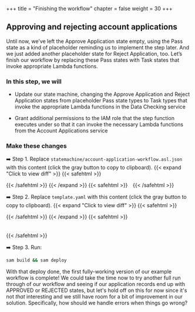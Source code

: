 +++
title = "Finishing the workflow"
chapter = false
weight = 30
+++

## Approving and rejecting account applications

Until now, we’ve left the Approve Application state empty, using the Pass state as a kind of placeholder reminding us to implement the step later. And we just added another placeholder state for Reject Application, too.  Let’s finish our workflow by replacing these Pass states with Task states that invoke appropriate Lambda functions.


### In this step, we will

* Update our state machine, changing the Approve Application and Reject Application states from placeholder Pass state types to Task types that invoke the appropriate Lambda functions in the Data Checking service

* Grant additional permissions to the IAM role that the step function executes under so that it can invoke the necessary Lambda functions from the Account Applications service


### Make these changes

➡️ Step 1. Replace `statemachine/account-application-workflow.asl.json` with <span class="clipBtn clipboard" data-clipboard-target="#idcodevariantsstatemachine4integratecallbackfromreview__accountapplicationworkflowasljsoncodevariantsstatemachine5addapprovereject__accountapplicationworkflowasljson">this content</span> (click the gray button to copy to clipboard). 
{{< expand "Click to view diff" >}} {{< safehtml >}}
<div id="diff-idcodevariantsstatemachine4integratecallbackfromreview__accountapplicationworkflowasljsoncodevariantsstatemachine5addapprovereject__accountapplicationworkflowasljson"></div> <script type="text/template" data-diff-for="diff-idcodevariantsstatemachine4integratecallbackfromreview__accountapplicationworkflowasljsoncodevariantsstatemachine5addapprovereject__accountapplicationworkflowasljson">diff --git a/code/variants/statemachine/4-integrate-callback-from-review__account-application-workflow.asl.json b/code/variants/statemachine/5-add-approve-reject__account-application-workflow.asl.json
index cec16f9..e62d97a 100644
--- a/code/variants/statemachine/4-integrate-callback-from-review__account-application-workflow.asl.json
+++ b/code/variants/statemachine/5-add-approve-reject__account-application-workflow.asl.json
@@ -71,11 +71,19 @@
                 ]
             },
             "Reject Application": {
-                "Type": "Pass",
+                "Type": "Task",
+                "Parameters": {
+                    "id.$": "$.application.id"
+                },
+                "Resource": "${RejectApplicationFunctionArn}",
                 "End": true
             },
             "Approve Application": {
-                "Type": "Pass",
+                "Type": "Task",
+                "Parameters": {
+                    "id.$": "$.application.id"
+                },
+                "Resource": "${ApproveApplicationFunctionArn}",
                 "End": true
             }
         }
</script>
{{< /safehtml >}} {{< /expand >}}
{{< safehtml >}}
<textarea id="idcodevariantsstatemachine4integratecallbackfromreview__accountapplicationworkflowasljsoncodevariantsstatemachine5addapprovereject__accountapplicationworkflowasljson" style="position: relative; left: -1000px; width: 1px; height: 1px;">    {
        "StartAt": "Check Name",
        "States": {
            "Check Name": {
                "Type": "Task",
                "Parameters": {
                    "command": "CHECK_NAME",
                    "data": {
                        "name.$": "$.application.name"
                    }
                },
                "Resource": "${DataCheckingFunctionArn}",
                "ResultPath": "$.checks.name",
                "Next": "Check Address"
            },
            "Check Address": {
                "Type": "Task",
                "Parameters": {
                    "command": "CHECK_ADDRESS",
                    "data": {
                        "address.$": "$.application.address"
                    }
                },
                "Resource": "${DataCheckingFunctionArn}",
                "ResultPath": "$.checks.address",
                "Next": "Review Required?"
            },
            "Review Required?": {
                "Type": "Choice",
                "Choices": [
                    {
                        "Variable": "$.checks.name.flagged",
                        "BooleanEquals": true,
                        "Next": "Pending Review"
                    },
                    {
                        "Variable": "$.checks.address.flagged",
                        "BooleanEquals": true,
                        "Next": "Pending Review"
                    }
                ],
                "Default": "Approve Application"
            },
            "Pending Review": {
                "Type": "Task",
                "Resource": "arn:aws:states:::lambda:invoke.waitForTaskToken",
                "Parameters": {
                    "FunctionName": "${FlagApplicationFunctionName}",
                    "Payload": {
                        "id.$": "$.application.id",
                        "flagType": "REVIEW",
                        "taskToken.$": "$$.Task.Token"
                    }
                },
                "ResultPath": "$.review",
                "Next": "Review Approved?"
            },
            "Review Approved?": {
                "Type": "Choice",
                "Choices": [
                    {
                        "Variable": "$.review.decision",
                        "StringEquals": "APPROVE",
                        "Next": "Approve Application"
                    },
                    {
                        "Variable": "$.review.decision",
                        "StringEquals": "REJECT",
                        "Next": "Reject Application"
                    }
                ]
            },
            "Reject Application": {
                "Type": "Task",
                "Parameters": {
                    "id.$": "$.application.id"
                },
                "Resource": "${RejectApplicationFunctionArn}",
                "End": true
            },
            "Approve Application": {
                "Type": "Task",
                "Parameters": {
                    "id.$": "$.application.id"
                },
                "Resource": "${ApproveApplicationFunctionArn}",
                "End": true
            }
        }
    }
</textarea>
{{< /safehtml >}}

➡️ Step 2. Replace `template.yaml` with <span class="clipBtn clipboard" data-clipboard-target="#idcodevariantstemplateyml3addreviewapplication__templateyamlcodevariantstemplateyml4passapproverejecttosfn__templateyaml">this content</span> (click the gray button to copy to clipboard). 
{{< expand "Click to view diff" >}} {{< safehtml >}}
<div id="diff-idcodevariantstemplateyml3addreviewapplication__templateyamlcodevariantstemplateyml4passapproverejecttosfn__templateyaml"></div> <script type="text/template" data-diff-for="diff-idcodevariantstemplateyml3addreviewapplication__templateyamlcodevariantstemplateyml4passapproverejecttosfn__templateyaml">diff --git a/code/variants/template.yml/3-add-review-application__template.yaml b/code/variants/template.yml/4-pass-approve-reject-to-sfn__template.yaml
index 497d8c4..4d7e0f2 100644
--- a/code/variants/template.yml/3-add-review-application__template.yaml
+++ b/code/variants/template.yml/4-pass-approve-reject-to-sfn__template.yaml
@@ -10,11 +10,17 @@ Resources:
       DefinitionSubstitutions:
         DataCheckingFunctionArn: !GetAtt DataCheckingFunction.Arn
         FlagApplicationFunctionName: !Ref FlagApplicationFunction
+        ApproveApplicationFunctionArn: !GetAtt ApproveApplicationFunction.Arn
+        RejectApplicationFunctionArn: !GetAtt RejectApplicationFunction.Arn
       Policies:
         - LambdaInvokePolicy:
             FunctionName: !Ref DataCheckingFunction
         - LambdaInvokePolicy:
             FunctionName: !Ref FlagApplicationFunction
+        - LambdaInvokePolicy:
+            FunctionName: !Ref ApproveApplicationFunction
+        - LambdaInvokePolicy:
+            FunctionName: !Ref RejectApplicationFunction
 
   ApproveApplicationFunction:
     Type: AWS::Serverless::Function
</script>
{{< /safehtml >}} {{< /expand >}}
{{< safehtml >}}
<textarea id="idcodevariantstemplateyml3addreviewapplication__templateyamlcodevariantstemplateyml4passapproverejecttosfn__templateyaml" style="position: relative; left: -1000px; width: 1px; height: 1px;">AWSTemplateFormatVersion: "2010-09-09"
Transform: AWS::Serverless-2016-10-31
Description: Template for step-functions-workshop

Resources:
  ApplicationProcessingStateMachine:
    Type: AWS::Serverless::StateMachine
    Properties:
      DefinitionUri: statemachine/account-application-workflow.asl.json
      DefinitionSubstitutions:
        DataCheckingFunctionArn: !GetAtt DataCheckingFunction.Arn
        FlagApplicationFunctionName: !Ref FlagApplicationFunction
        ApproveApplicationFunctionArn: !GetAtt ApproveApplicationFunction.Arn
        RejectApplicationFunctionArn: !GetAtt RejectApplicationFunction.Arn
      Policies:
        - LambdaInvokePolicy:
            FunctionName: !Ref DataCheckingFunction
        - LambdaInvokePolicy:
            FunctionName: !Ref FlagApplicationFunction
        - LambdaInvokePolicy:
            FunctionName: !Ref ApproveApplicationFunction
        - LambdaInvokePolicy:
            FunctionName: !Ref RejectApplicationFunction

  ApproveApplicationFunction:
    Type: AWS::Serverless::Function
    Properties:
      FunctionName: sfn-workshop-ApproveApplication
      CodeUri: functions/account-applications/
      Handler: approve.handler
      Runtime: nodejs12.x
      Environment:
        Variables:
          ACCOUNTS_TABLE_NAME: !Ref ApplicationsTable
      Policies:
        - DynamoDBCrudPolicy:
            TableName: !Ref ApplicationsTable

  DataCheckingFunction:
    Type: AWS::Serverless::Function
    Properties:
      FunctionName: sfn-workshop-DataChecking
      CodeUri: functions/data-checking/
      Handler: data-checking.handler
      Runtime: nodejs12.x

  FindApplicationsFunction:
    Type: AWS::Serverless::Function
    Properties:
      FunctionName: sfn-workshop-FindApplications
      CodeUri: functions/account-applications/
      Handler: find.handler
      Runtime: nodejs12.x
      Environment:
        Variables:
          ACCOUNTS_TABLE_NAME: !Ref ApplicationsTable
      Policies:
        - DynamoDBCrudPolicy:
            TableName: !Ref ApplicationsTable

  FlagApplicationFunction:
    Type: AWS::Serverless::Function
    Properties:
      FunctionName: sfn-workshop-FlagApplication
      CodeUri: functions/account-applications/
      Handler: flag.handler
      Runtime: nodejs12.x
      Environment:
        Variables:
          ACCOUNTS_TABLE_NAME: !Ref ApplicationsTable
      Policies:
        - DynamoDBCrudPolicy:
            TableName: !Ref ApplicationsTable

  RejectApplicationFunction:
    Type: AWS::Serverless::Function
    Properties:
      FunctionName: sfn-workshop-RejectApplication
      CodeUri: functions/account-applications/
      Handler: reject.handler
      Runtime: nodejs12.x
      Environment:
        Variables:
          ACCOUNTS_TABLE_NAME: !Ref ApplicationsTable
      Policies:
        - DynamoDBCrudPolicy:
            TableName: !Ref ApplicationsTable

  ReviewApplicationFunction:
    Type: AWS::Serverless::Function
    Properties:
      FunctionName: sfn-workshop-ReviewApplication
      CodeUri: functions/account-applications/
      Handler: review.handler
      Runtime: nodejs12.x
      Environment:
        Variables:
          ACCOUNTS_TABLE_NAME: !Ref ApplicationsTable
      Policies:
        - DynamoDBCrudPolicy:
            TableName: !Ref ApplicationsTable
        - Statement:
          - Sid: AllowCallbacksToStateMachinePolicy
            Effect: "Allow"
            Action:
              - "states:SendTaskSuccess"
              - "states:SendTaskFailure"
            Resource: !Ref ApplicationProcessingStateMachine

  SubmitApplicationFunction:
    Type: AWS::Serverless::Function
    Properties:
      FunctionName: sfn-workshop-SubmitApplication
      CodeUri: functions/account-applications/
      Handler: submit.handler
      Runtime: nodejs12.x
      Environment:
        Variables:
          ACCOUNTS_TABLE_NAME: !Ref ApplicationsTable
          APPLICATION_PROCESSING_STEP_FUNCTION_ARN: !Ref ApplicationProcessingStateMachine
      Policies:
        - DynamoDBCrudPolicy:
            TableName: !Ref ApplicationsTable
        - StepFunctionsExecutionPolicy:
            StateMachineName: !GetAtt ApplicationProcessingStateMachine.Name

  ApplicationsTable:
    Type: 'AWS::DynamoDB::Table'
    Properties:
      TableName: !Sub StepFunctionWorkshop-AccountApplications-${AWS::StackName}
      AttributeDefinitions:
        -
          AttributeName: id
          AttributeType: S
        -
          AttributeName: state
          AttributeType: S
      KeySchema:
        -
          AttributeName: id
          KeyType: HASH
      BillingMode: PAY_PER_REQUEST
      GlobalSecondaryIndexes:
          -
              IndexName: state
              KeySchema:
                  -
                      AttributeName: state
                      KeyType: HASH
              Projection:
                  ProjectionType: ALL
Outputs:
  SubmitApplicationFunctionArn:
    Description: "Submit Application Function ARN"
    Value: !GetAtt SubmitApplicationFunction.Arn
  FlagApplicationFunctionArn:
    Description: "Flag Application Function ARN"
    Value: !GetAtt FlagApplicationFunction.Arn
  FindApplicationsFunctionArn:
    Description: "Find Applications Function ARN"
    Value: !GetAtt FlagApplicationFunction.Arn
  ApproveApplicationFunctionArn:
    Description: "Approve Application Function ARN"
    Value: !GetAtt FlagApplicationFunction.Arn
  RejectApplicationFunctionArn:
    Description: "Reject Application Function ARN"
    Value: !GetAtt FlagApplicationFunction.Arn
  DataCheckingFunctionArn:
    Description: "Data Checking Function ARN"
    Value: !GetAtt DataCheckingFunction.Arn
</textarea>
{{< /safehtml >}}

➡️ Step 3. Run:

```bash
sam build && sam deploy
```



With that deploy done, the first fully-working version of our example workflow is complete!  We could take the time now to try another full run through of our workflow and seeing if our application records end up with APPROVED or REJECTED states, but let's hold off on this for now since it's not *that* interesting and we still have room for a bit of improvement in our solution. Specifically, how should we handle errors when things go wrong?

